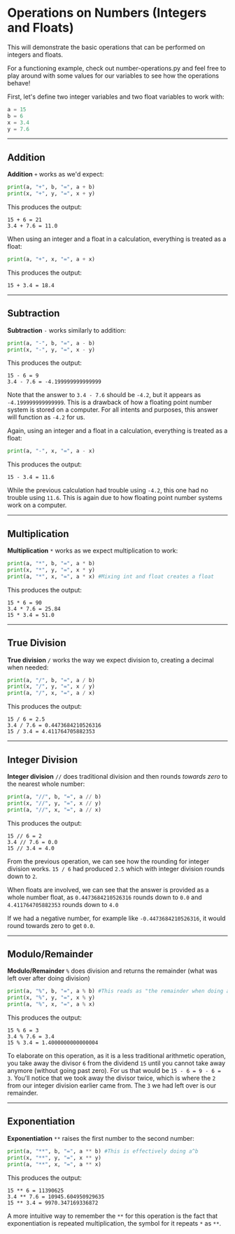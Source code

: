 # Operations on Numbers (Integers and Floats)

This will demonstrate the basic operations that can be performed on integers and floats.

For a functioning example, check out number-operations.py and feel free to play around with some values for our variables to see how the operations behave!

First, let's define two integer variables and two float variables to work with:

```python
a = 15
b = 6
x = 3.4
y = 7.6
```

---

## Addition

**Addition** `+` works as we'd expect:

```python
print(a, "+", b, "=", a + b)
print(x, "+", y, "=", x + y)
```

This produces the output:

```
15 + 6 = 21
3.4 + 7.6 = 11.0
```

When using an integer and a float in a calculation, everything is treated as a float:

```python
print(a, "+", x, "=", a + x)
```

This produces the output:

```
15 + 3.4 = 18.4
```

---

## Subtraction

**Subtraction** `-` works similarly to addition:

```python
print(a, "-", b, "=", a - b)
print(x, "-", y, "=", x - y)
```

This produces the output:

```
15 - 6 = 9
3.4 - 7.6 = -4.199999999999999
```

Note that the answer to `3.4 - 7.6` should be `-4.2`, but it appears as `-4.199999999999999`. This is a drawback of how a floating point number system is stored on a computer. For all intents and purposes, this answer will function as `-4.2` for us.

Again, using an integer and a float in a calculation, everything is treated as a float:

```python
print(a, "-", x, "=", a - x)
```

This produces the output:

```
15 - 3.4 = 11.6
```

While the previous calculation had trouble using `-4.2`, this one had no trouble using `11.6`. This is again due to how floating point number systems work on a computer.

---

## Multiplication

**Multiplication** `*` works as we expect multiplication to work:

```python
print(a, "*", b, "=", a * b)
print(x, "*", y, "=", x * y)
print(a, "*", x, "=", a * x) #Mixing int and float creates a float
```

This produces the output:

```
15 * 6 = 90
3.4 * 7.6 = 25.84
15 * 3.4 = 51.0
```

---

## True Division

**True division** `/` works the way we expect division to, creating a decimal when needed:

```python
print(a, "/", b, "=", a / b)
print(x, "/", y, "=", x / y)
print(a, "/", x, "=", a / x)
```

This produces the output:

```
15 / 6 = 2.5
3.4 / 7.6 = 0.4473684210526316
15 / 3.4 = 4.411764705882353
```

---

## Integer Division

**Integer division** `//` does traditional division and then rounds _towards zero_ to the nearest whole number:

```python
print(a, "//", b, "=", a // b)
print(x, "//", y, "=", x // y)
print(a, "//", x, "=", a // x)
```

This produces the output:

```
15 // 6 = 2
3.4 // 7.6 = 0.0
15 // 3.4 = 4.0
```

From the previous operation, we can see how the rounding for integer division works. `15 / 6` had produced `2.5` which with integer division rounds down to `2`.

When floats are involved, we can see that the answer is provided as a whole number float, as `0.4473684210526316` rounds down to `0.0` and `4.411764705882353` rounds down to `4.0`

If we had a negative number, for example like `-0.4473684210526316`, it would round towards zero to get `0.0`.

---

## Modulo/Remainder

**Modulo/Remainder** `%` does division and returns the remainder (what was left over after doing division)

```python
print(a, "%", b, "=", a % b) #This reads as "the remainder when doing a / b"
print(x, "%", y, "=", x % y)
print(a, "%", x, "=", a % x)
```

This produces the output:

```
15 % 6 = 3
3.4 % 7.6 = 3.4
15 % 3.4 = 1.4000000000000004
```

To elaborate on this operation, as it is a less traditional arithmetic operation, you take away the divisor `6` from the dividend `15` until you cannot take away anymore (without going past zero). For us that would be `15 - 6 = 9 - 6 = 3`. You'll notice that we took away the divisor twice, which is where the `2` from our integer division earlier came from. The `3` we had left over is our remainder.

---

## Exponentiation

**Exponentiation** `**` raises the first number to the second number:

```python
print(a, "**", b, "=", a ** b) #This is effectively doing a^b
print(x, "**", y, "=", x ** y)
print(a, "**", x, "=", a ** x)
```

This produces the output:

```
15 ** 6 = 11390625
3.4 ** 7.6 = 10945.604950929635
15 ** 3.4 = 9970.347169336872
```

A more intuitive way to remember the `**` for this operation is the fact that exponentiation is repeated multiplication, the symbol for it repeats `*` as `**`.
